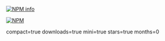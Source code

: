 [![NPM info](https://nodei.co/npm/grunt-readme.png?downloads=true)](https://nodei.co/npm/grunt-readme.png?downloads=true)

[![NPM](https://nodei.co/npm/grunt-readme.png)](https://nodei.co/npm/grunt-readme/)

compact=true
downloads=true
mini=true
stars=true
months=0
